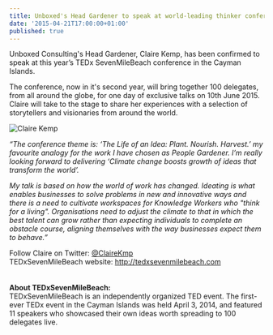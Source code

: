```yaml
---
title: Unboxed's Head Gardener to speak at world-leading thinker conference
date: '2015-04-21T17:00:00+01:00'
published: true
---
```


<p>Unboxed Consulting&#39;s Head Gardener, Claire Kemp, has been confirmed to speak at this year’s TEDx SevenMileBeach conference in the Cayman Islands.<br/></p>

<p>The conference, now in it&#39;s second year, will bring together 100 delegates, from all around the globe, for one day of exclusive talks on 10th June 2015. Claire will take to the stage to share her experiences with a selection of storytellers and visionaries from around the world.<br/></p>

![Claire Kemp](https://s3-eu-west-1.amazonaws.com/unboxed-web-image-uploader/a1ddadd617c9394d231f09d7addfdc67.PNG)

<p><i>“The conference theme is: ‘The Life of an Idea: Plant. Nourish. Harvest.’ my favourite analogy for the work I have chosen as People Gardener. I’m really looking forward to delivering ‘Climate change boosts growth of ideas that transform the world’. </p>

<p>My talk is based on how the world of work has changed. Ideating is what enables businesses to solve problems in new and innovative ways and there is a need to cultivate workspaces for Knowledge Workers who &quot;think for a living&quot;. Organisations need to adjust the climate to that in which the best talent can grow rather than expecting individuals to complete an obstacle course, aligning themselves with the way businesses expect them to behave.”</i><br/></p>

<p>Follow Claire on Twitter: <a href="https://twitter.com/ClaireKmp">@ClaireKmp</a><br/>
TEDxSevenMileBeach website: <a href="http://tedxsevenmilebeach.com">http://tedxsevenmilebeach.com</a>
<br/>
<br/>
<br/>
<b>About TEDxSevenMileBeach:</b><br/>
TEDxSevenMileBeach is an independently organized TED event. The first-ever TEDx event in the Cayman Islands was held April 3, 2014, and featured 11 speakers who showcased their own ideas worth spreading to 100 delegates live.<br/></p>
